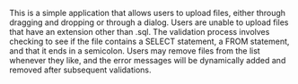 This is a simple application that allows users to upload files, either through dragging and dropping or through a dialog. 
Users are unable to upload files that have an extension other than .sql. 
The validation process involves checking to see if the file contains a SELECT statement, a FROM statement, and that it ends in a semicolon.
Users may remove files from the list whenever they like, and the error messages will be dynamically added and removed after subsequent validations.

